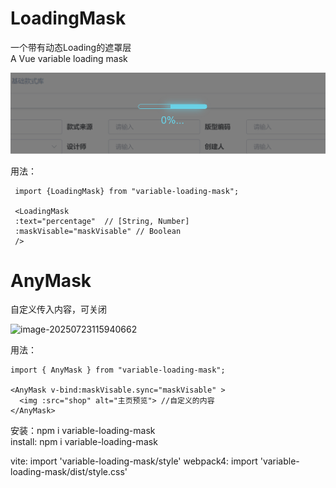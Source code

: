 <!--
 * @Author: 陈德立*******419287484@qq.com
 * @Date: 2021-11-16 10:55:30
 * @LastEditTime: 2025-07-23 11:53:03
 * @LastEditors: 陈德立*******419287484@qq.com
 * @Github: https://github.com/Alan1034
 * @Description: 
 * @FilePath: \LoadingMask\README.md
 * 
-->
# LoadingMask

一个带有动态Loading的遮罩层 <br/>
A Vue variable loading mask

![image-20211116115258955](https://raw.githubusercontent.com/Alan1034/PicturesServer/main/PicGo_imgs/202111161152173.png)

用法：

     import {LoadingMask} from "variable-loading-mask";
    
     <LoadingMask 
     :text="percentage"  // [String, Number]
     :maskVisable="maskVisable" // Boolean
     />

# AnyMask

自定义传入内容，可关闭

![image-20250723115940662](https://raw.githubusercontent.com/Alan1034/PicturesServer/main/PicturesServer/wechat_2025-07-23_143801_136.png)

用法：

```
import { AnyMask } from "variable-loading-mask";

<AnyMask v-bind:maskVisable.sync="maskVisable" >
  <img :src="shop" alt="主页预览"> //自定义的内容
</AnyMask>
```

安装：npm i variable-loading-mask<br/>
install: npm i variable-loading-mask

vite:
import 'variable-loading-mask/style'
webpack4:
import 'variable-loading-mask/dist/style.css'